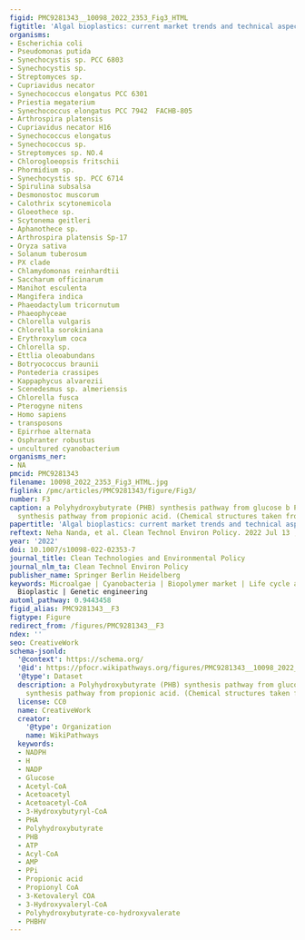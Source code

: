 ```yaml
---
figid: PMC9281343__10098_2022_2353_Fig3_HTML
figtitle: 'Algal bioplastics: current market trends and technical aspects'
organisms:
- Escherichia coli
- Pseudomonas putida
- Synechocystis sp. PCC 6803
- Synechocystis sp.
- Streptomyces sp.
- Cupriavidus necator
- Synechococcus elongatus PCC 6301
- Priestia megaterium
- Synechococcus elongatus PCC 7942  FACHB-805
- Arthrospira platensis
- Cupriavidus necator H16
- Synechococcus elongatus
- Synechococcus sp.
- Streptomyces sp. NO.4
- Chlorogloeopsis fritschii
- Phormidium sp.
- Synechocystis sp. PCC 6714
- Spirulina subsalsa
- Desmonostoc muscorum
- Calothrix scytonemicola
- Gloeothece sp.
- Scytonema geitleri
- Aphanothece sp.
- Arthrospira platensis Sp-17
- Oryza sativa
- Solanum tuberosum
- PX clade
- Chlamydomonas reinhardtii
- Saccharum officinarum
- Manihot esculenta
- Mangifera indica
- Phaeodactylum tricornutum
- Phaeophyceae
- Chlorella vulgaris
- Chlorella sorokiniana
- Erythroxylum coca
- Chlorella sp.
- Ettlia oleoabundans
- Botryococcus braunii
- Pontederia crassipes
- Kappaphycus alvarezii
- Scenedesmus sp. almeriensis
- Chlorella fusca
- Pterogyne nitens
- Homo sapiens
- transposons
- Epirrhoe alternata
- Osphranter robustus
- uncultured cyanobacterium
organisms_ner:
- NA
pmcid: PMC9281343
filename: 10098_2022_2353_Fig3_HTML.jpg
figlink: /pmc/articles/PMC9281343/figure/Fig3/
number: F3
caption: a Polyhydroxybutyrate (PHB) synthesis pathway from glucose b Poly(3-HydroxyButyrate-co-3-HydroxyValerate)
  synthesis pathway from propionic acid. (Chemical structures taken from PubChem)
papertitle: 'Algal bioplastics: current market trends and technical aspects.'
reftext: Neha Nanda, et al. Clean Technol Environ Policy. 2022 Jul 13 ;24(9):2659-2679.
year: '2022'
doi: 10.1007/s10098-022-02353-7
journal_title: Clean Technologies and Environmental Policy
journal_nlm_ta: Clean Technol Environ Policy
publisher_name: Springer Berlin Heidelberg
keywords: Microalgae | Cyanobacteria | Biopolymer market | Life cycle assessment |
  Bioplastic | Genetic engineering
automl_pathway: 0.9443458
figid_alias: PMC9281343__F3
figtype: Figure
redirect_from: /figures/PMC9281343__F3
ndex: ''
seo: CreativeWork
schema-jsonld:
  '@context': https://schema.org/
  '@id': https://pfocr.wikipathways.org/figures/PMC9281343__10098_2022_2353_Fig3_HTML.html
  '@type': Dataset
  description: a Polyhydroxybutyrate (PHB) synthesis pathway from glucose b Poly(3-HydroxyButyrate-co-3-HydroxyValerate)
    synthesis pathway from propionic acid. (Chemical structures taken from PubChem)
  license: CC0
  name: CreativeWork
  creator:
    '@type': Organization
    name: WikiPathways
  keywords:
  - NADPH
  - H
  - NADP
  - Glucose
  - Acetyl-CoA
  - Acetoacetyl
  - Acetoacetyl-CoA
  - 3-Hydroxybutyryl-CoA
  - PHA
  - Polyhydroxybutyrate
  - PHB
  - ATP
  - Acyl-CoA
  - AMP
  - PPi
  - Propionic acid
  - Propionyl CoA
  - 3-Ketovaleryl COA
  - 3-Hydroxyvaleryl-CoA
  - Polyhydroxybutyrate-co-hydroxyvalerate
  - PHBHV
---
```

